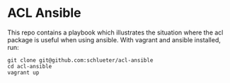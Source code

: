 # ACL Ansible

This repo contains a playbook which illustrates the situation where the acl package is useful when using ansible. With vagrant and ansible installed, run:
```
git clone git@github.com:schlueter/acl-ansible
cd acl-ansible
vagrant up
